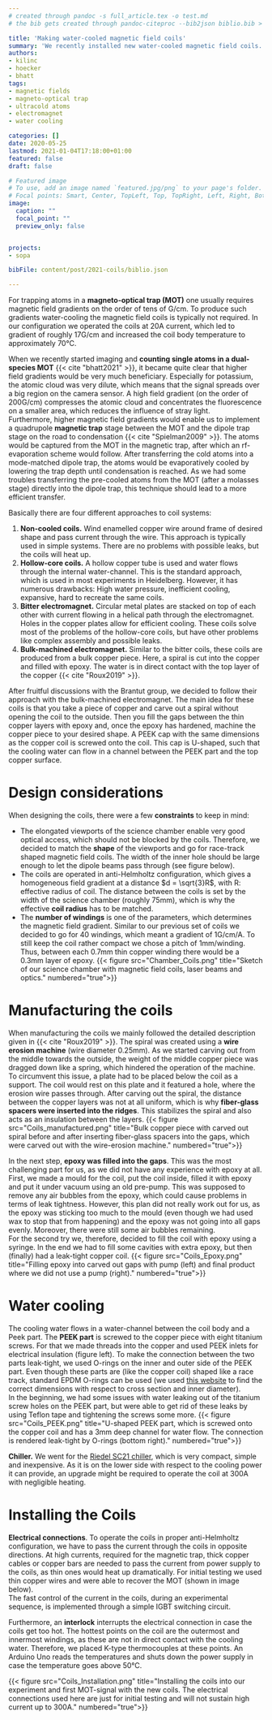 ```yaml
---
# created through pandoc -s full_article.tex -o test.md
# the bib gets created through pandoc-citeproc --bib2json biblio.bib > biblio.json

title: 'Making water-cooled magnetic field coils'
summary: 'We recently installed new water-cooled magnetic field coils.  Here, I will share our experiences when making these coils and discuss the experimental challenges we faced along the way.'
authors:
- kilinc
- hoecker
- bhatt
tags:
- magnetic fields
- magneto-optical trap
- ultracold atoms
- electromagnet
- water cooling

categories: []
date: 2020-05-25
lastmod: 2021-01-04T17:18:00+01:00
featured: false
draft: false

# Featured image
# To use, add an image named `featured.jpg/png` to your page's folder.
# Focal points: Smart, Center, TopLeft, Top, TopRight, Left, Right, BottomLeft, Bottom, BottomRight.
image:
  caption: ""
  focal_point: ""
  preview_only: false


projects:
- sopa

bibFile: content/post/2021-coils/biblio.json

---
```


For trapping atoms in a **magneto-optical trap (MOT)** one usually requires magnetic field gradients on the order of tens of G/cm. To produce such gradients water-cooling the magnetic field coils is typically not required. In our configuration we operated the coils at 20A current, which led to gradient of roughly 17G/cm and increased the coil body temperature to approximately 70°C.

When we recently started imaging and **counting single atoms in a dual-species MOT** {{< cite "bhatt2021" >}}, it became quite clear that higher field gradients would be very much beneficiary. Especially for potassium, the atomic cloud was very dilute, which means that the signal spreads over a big region on the camera sensor. A high field gradient (on the order of 200G/cm) compresses the atomic cloud and concentrates the fluorescence on a smaller area, which reduces the influence of stray light.  
Furthermore, higher magnetic field gradients would enable us to implement a quadrupole **magnetic trap** stage between the MOT and the dipole trap stage on the road to condensation {{< cite "Spielman2009" >}}. The atoms would be captured from the MOT in the magnetic trap, after which an rf-evaporation scheme would follow. After transferring the cold atoms into a mode-matched dipole trap, the atoms would be evaporatively cooled by lowering the trap depth until condensation is reached. As we had some troubles transferring the pre-cooled atoms from the MOT (after a molasses stage) directly into the dipole trap, this technique should lead to a more efficient transfer.

Basically there are four different approaches to coil systems:
1. **Non-cooled coils.** Wind enamelled copper wire around frame of desired shape and pass current through the wire. This approach is typically used in simple systems. There are no problems with possible leaks, but the coils will heat up.
2. **Hollow-core coils.** A hollow copper tube is used and water flows through the internal water-channel. This is the standard approach, which is used in most experiments in Heidelberg. However, it has numerous drawbacks: High water pressure, inefficient cooling, expansive, hard to recreate the same coils.
3. **Bitter electromagnet.** Circular metal plates are stacked on top of each other with current flowing in a helical path through the electromagnet. Holes in the copper plates allow for efficient cooling. These coils solve most of the problems of the hollow-core coils, but have other problems like complex assembly and possible leaks.
4. **Bulk-machined electromagnet.** Similar to the bitter coils, these coils are produced from a bulk copper piece. Here, a spiral is cut into the copper and filled with epoxy. The water is in direct contact with the top layer of the copper {{< cite "Roux2019" >}}.

After fruitful discussions with the Brantut group, we decided to follow their approach with the bulk-machined electromagnet.
The main idea for these coils is that you take a piece of copper and carve out a spiral without opening the coil to the outside. Then you fill the gaps between the thin copper layers with epoxy and, once the epoxy has hardened, machine the copper piece to your desired shape. A PEEK cap with the same dimensions as the copper coil is screwed onto the coil. This cap is U-shaped, such that the cooling water can flow in a channel between the PEEK part and the top copper surface.

# Design considerations
When designing the coils, there were a few **constraints** to keep in mind:
- The elongated viewports of the science chamber enable very good optical access, which should not be blocked by the coils. Therefore, we decided to match the **shape** of the viewports and go for race-track shaped magnetic field coils. The width of the inner hole should be large enough to let the dipole beams pass through (see figure below).
- The coils are operated in anti-Helmholtz configuration, which gives a homogeneous field gradient at a distance $d = \sqrt{3}R$, with R: effective radius of coil. The distance between the coils is set by the width of the science chamber (roughly 75mm), which is why the effective **coil radius** has to be matched.
- The **number of windings** is one of the parameters, which determines the magnetic field gradient. Similar to our previous set of coils we decided to go for 40 windings, which meant a gradient of 1G/cm/A. To still keep the coil rather compact we chose a pitch of 1mm/winding. Thus, between each 0.7mm thin copper winding there would be a 0.3mm layer of epoxy.
{{< figure src="Chamber_Coils.png" title="Sketch of our science chamber with magnetic field coils, laser beams and optics." numbered="true">}}

# Manufacturing the coils
When manufacturing the coils we mainly followed the detailed description given in {{< cite "Roux2019" >}}.
The spiral was created using a **wire erosion machine** (wire diameter 0.25mm). As we started carving out from the middle towards the outside, the weight of the middle copper piece was dragged down like a spring, which hindered the operation of the machine. To circumvent this issue, a plate had to be placed below the coil as a support. The coil would rest on this plate and it featured a hole, where the erosion wire passes through.
After carving out the spiral, the distance between the copper layers was not at all uniform, which is why **fiber-glass spacers were inserted into the ridges**. This stabilizes the spiral and also acts as an insulation between the layers.
{{< figure src="Coils_manufactured.png" title="Bulk copper piece with carved out spiral before and after inserting fiber-glass spacers into the gaps, which were carved out with the wire-erosion machine." numbered="true">}}

In the next step, **epoxy was filled into the gaps**. This was the most challenging part for us, as we did not have any experience with epoxy at all. First, we made a mould for the coil, put the coil inside, filled it with epoxy and put it under vacuum using an old pre-pump. This was supposed to remove any air bubbles from the epoxy, which could cause problems in terms of leak tightness. However, this plan did not really work out for us, as the epoxy was sticking too much to the mould (even though we had used wax to stop that from happening) and the epoxy was not going into all gaps evenly. Moreover, there were still some air bubbles remaining.  
For the second try we, therefore, decided to fill the coil with epoxy using a syringe. In the end we had to fill some cavities with extra epoxy, but then (finally) had a leak-tight copper coil.
{{< figure src="Coils_Epoxy.png" title="Filling epoxy into carved out gaps with pump (left) and final product where we did not use a pump (right)." numbered="true">}}

# Water cooling
The cooling water flows in a water-channel between the coil body and a Peek part. The **PEEK part** is screwed to the copper piece with eight titanium screws. For that we made threads into the copper and used PEEK inlets for electrical insulation (figure left). To make the connection between the two parts leak-tight, we used O-rings on the inner and outer side of the PEEK part. Even though these parts are (like the copper coil) shaped like a race track, standard EPDM O-rings can be used (we used [this website](https://oringcalculator.eriksgroup.com/) to find the correct dimensions with respect to cross section and inner diameter).  
In the beginning, we had some issues with water leaking out of the titanium screw holes on the PEEK part, but were able to get rid of these leaks by using Teflon tape and tightening the screws some more.
{{< figure src="Coils_PEEK.png" title="U-shaped PEEK part, which is screwed onto the copper coil and has a 3mm deep channel for water flow. The connection is rendered leak-tight by O-rings (bottom right)." numbered="true">}}

**Chiller.** We went for the [Riedel SC21 chiller](https://glendimplex.de/riedel/industriekuehlung/sc), which is very compact, simple and inexpensive.  As it is on the lower side with respect to the cooling power it can provide, an upgrade might be required to operate the coil at 300A with negligible heating.

# Installing the Coils
**Electrical connections**. To operate the coils in proper anti-Helmholtz configuration, we have to pass the current through the coils in opposite directions. At high currents, required for the magnetic trap, thick copper cables or copper bars are needed to pass the current from power supply to the coils, as thin ones would heat up dramatically. For initial testing we used thin copper wires and were able to recover the MOT (shown in image below).  
The fast control of the current in the coils, during an experimental sequence, is implemented through a simple IGBT switching circuit.

Furthermore, an **interlock** interrupts the electrical connection in case the coils get too hot. The hottest points on the coil are the outermost and innermost windings, as these are not in direct contact with the cooling water. Therefore, we placed K-type thermocouples at these points. An Arduino Uno reads the temperatures and shuts down the power supply in case the temperature goes above 50°C.

{{< figure src="Coils_Installation.png" title="Installing the coils into our experiment and first MOT-signal with the new coils. The electrical connections used here are just for initial testing and will not sustain high current up to 300A." numbered="true">}}
